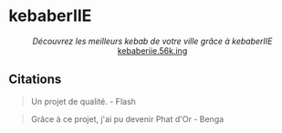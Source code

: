 # kebaberIIE

<center><i>Découvrez les meilleurs kebab de votre ville grâce à kebaberIIE</i></center>
<center><a href="https://kebaberiie.56k.ing">kebaberiie.56k.ing</a></center>

## Citations

> Un projet de qualité. - Flash

> Grâce à ce projet, j'ai pu devenir Phat d'Or - Benga
